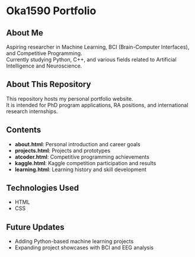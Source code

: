 # Oka1590 Portfolio

## About Me
Aspiring researcher in Machine Learning, BCI (Brain-Computer Interfaces), and Competitive Programming.  
Currently studying Python, C++, and various fields related to Artificial Intelligence and Neuroscience.

## About This Repository
This repository hosts my personal portfolio website.  
It is intended for PhD program applications, RA positions, and international research internships.

## Contents
- **about.html**: Personal introduction and career goals
- **projects.html**: Projects and prototypes
- **atcoder.html**: Competitive programming achievements
- **kaggle.html**: Kaggle competition participation and results
- **learning.html**: Learning history and skill development

## Technologies Used
- HTML
- CSS

## Future Updates
- Adding Python-based machine learning projects
- Expanding project showcases with BCI and EEG analysis